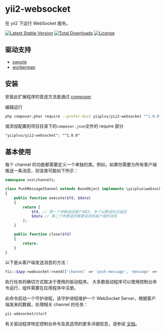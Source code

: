 # yii2-websocket

在 yii2 下运行 WebSocket 服务。

[![Latest Stable Version](https://poser.pugx.org/yiiplus/yii2-websocket/v/stable)](https://packagist.org/packages/yiiplus/yii2-websocket)
[![Total Downloads](https://poser.pugx.org/yiiplus/yii2-websocket/downloads)](https://packagist.org/packages/yiiplus/yii2-websocket)
[![License](https://poser.pugx.org/yiiplus/yii2-websocket/license)](https://packagist.org/packages/yiiplus/yii2-websocket)

## 驱动支持
- [swoole](docs/guide/dirver-swoole.md)
- [workerman](docs/guide/dirver-workerman.md)

## 安装

安装此扩展程序的首选方法是通过 [composer](http://getcomposer.org/download/).

编辑运行

```bash
php composer.phar require --prefer-dist yiiplus/yii2-websocket "^1.0.0"
```

或添加配置到项目目录下的`composer.json`文件的 require 部分

```
"yiiplus/yii2-websocket": "^1.0.0"
```

## 基本使用

每个 channel 的功能都需要定义一个单独的类。例如，如果你需要为所有客户端推送一条消息，则该类可能如下所示：

```php
namespace xxx\channels;

class PushMessageChannel extends BaseObject implements \yiiplus\websocket\ChannelInterface
{
	public function execute($fd, $data)
	{
		return [
			$fd, // 第一个参数返回客户端ID，多个以数组形式返回
			$data // 第二个参数返回需要返回给客户端的消息
		];
	}

	public function close($fd)
	{
		return;
	}
}
```

以下是从客户端发送消息的方法：

```php
Yii::$app->websocket->send(['channel' => 'push-message', 'message' => '用户 xxx 送了一台飞机！']);
```

执行任务的确切方式取决于使用的驱动程序。 大多数驱动程序可以使用控制台命令运行，组件需要在应用程序中注册。

此命令启动一个守护进程，该守护进程维护一个 WebSocket Server，根据客户端发来的数据，处理相关 channel 的任务：

```bash
yii websocket/start
```

有关驱动程序特定控制台命令及其选项的更多详细信息，请参阅 [文档](docs/guide/)。

